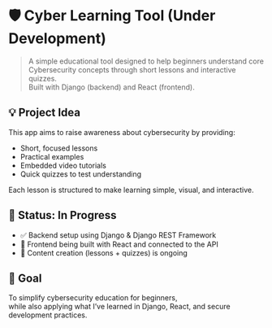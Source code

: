 # 🛡️ Cyber Learning Tool (Under Development)

> A simple educational tool designed to help beginners understand core Cybersecurity concepts through short lessons and interactive quizzes.  
> Built with Django (backend) and React (frontend).

## 💡 Project Idea

This app aims to raise awareness about cybersecurity by providing:

- Short, focused lessons
- Practical examples
- Embedded video tutorials
- Quick quizzes to test understanding

Each lesson is structured to make learning simple, visual, and interactive.

## 🚧 Status: In Progress

- ✅ Backend setup using Django & Django REST Framework
- 🔄 Frontend being built with React and connected to the API
- 🧠 Content creation (lessons + quizzes) is ongoing

## 🎯 Goal

To simplify cybersecurity education for beginners,  
while also applying what I’ve learned in Django, React, and secure development practices.
